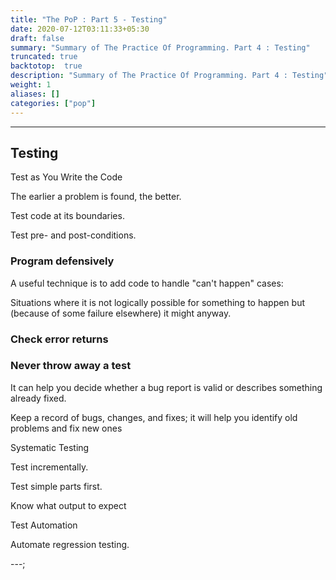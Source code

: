 ```yaml
---
title: "The PoP : Part 5 - Testing"
date: 2020-07-12T03:11:33+05:30
draft: false
summary: "Summary of The Practice Of Programming. Part 4 : Testing"
truncated: true
backtotop:  true
description: "Summary of The Practice Of Programming. Part 4 : Testing"
weight: 1
aliases: []
categories: ["pop"]
---
```

---

## Testing

Test as You Write the Code

The earlier a problem is found, the better.

Test code at its boundaries.

Test pre- and post-conditions.

### Program defensively

A useful technique is to add code to handle "can't happen" cases:

Situations where it is not logically possible for something to happen but (because of some failure elsewhere) it might anyway.

### Check error returns

### Never throw away a test

It can help you decide whether a bug report is valid or describes something already fixed.

Keep a record of bugs, changes, and fixes; it will help you identify old problems and fix new ones

Systematic Testing

Test incrementally.

Test simple parts first.

Know what output to expect

Test Automation

Automate regression testing.

---;
